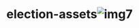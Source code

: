# election-assets![img7](https://github.com/user-attachments/assets/c2a4ac68-8cc1-4fc6-81f0-f6deb6939efe)
